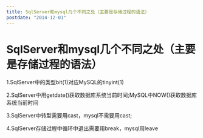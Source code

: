 ```yaml
---
title: SqlServer和mysql几个不同之处（主要是存储过程的语法）
postdate: "2014-12-01"
---
```


# SqlServer和mysql几个不同之处（主要是存储过程的语法）

1.SqlServer中的类型bit(1)对应MySQL的tinyint(1)

2.SqlServer中用getdate()获取数据库系统当前时间;MySQL中NOW()获取数据库系统当前时间

3.SqlServer中转型需要用cast，mysql不需要用cast;

4.SqlServer存储过程中循环中退出需要用break，mysql用leave